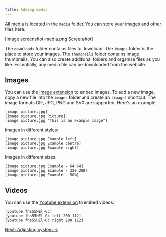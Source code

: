 ```yaml
---
Title: Adding media 
---
```

All media is located in the `media` folder. You can store your images and other files here.

[image screenshot-media.png Screenshot]

The `downloads` folder contains files to download. The `images` folder is the place to store your images. The `thumbnails` folder contains image thumbnails. You can also create additional folders and organise files as you like. Essentially, any media file can be downloaded from the website.

## Images

You can use the [image extension](https://github.com/datenstrom/yellow-extensions/tree/master/features/image) to embed images. To add a new image, copy a new file into the `images` folder and create an `[image]` shortcut. The image formats GIF, JPG, PNG and SVG are supported. Here's an example:

    [image picture.jpg]
    [image picture.jpg Picture]
    [image picture.jpg "This is an example image"]

Images in different styles:

    [image picture.jpg Example left]
    [image picture.jpg Example centre]
    [image picture.jpg Example right]

Images in different sizes:

    [image picture.jpg Example - 64 64]
    [image picture.jpg Example - 320 200]
    [image picture.jpg Example - 50%]

## Videos

You can use the [Youtube extension](https://github.com/datenstrom/yellow-extensions/tree/master/features/youtube) to embed videos:

    [youtube fhs55HEl-Gc]
    [youtube fhs55HEl-Gc left 200 112]
    [youtube fhs55HEl-Gc right 200 112]

[Next: Adjusting system →](adjusting-system)